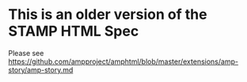 # This is an older version of the STAMP HTML Spec #

Please see https://github.com/ampproject/amphtml/blob/master/extensions/amp-story/amp-story.md
